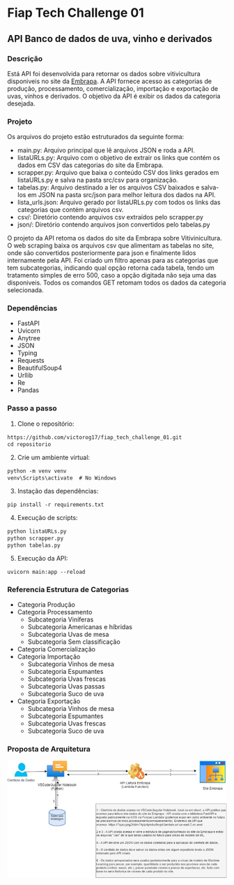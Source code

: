 # Fiap Tech Challenge 01
## API Banco de dados de uva, vinho e derivados

### Descrição
Está API foi desenvolvida para retornar os dados sobre vitivicultura disponiveis no site da [Embrapa](http://vitibrasil.cnpuv.embrapa.br/).
A API fornece acesso as categorias de produção, processamento, comercialização, importação e exportação de uvas, vinhos e derivados.
O objetivo da API é exibir os dados da categoria desejada.

### Projeto

Os arquivos do projeto estão estruturados da seguinte forma:

- main.py: Arquivo principal que lê arquivos JSON e roda a API.
- listaURLs.py: Arquivo com o objetivo de extrair os links que contém os dados em CSV das categorias do site da Embrapa.
- scrapper.py: Arquivo que baixa o conteúdo CSV dos links gerados em listaURLs.py e salva na pasta src/csv para organização.
- tabelas.py: Arquivo destinado a ler os arquivos CSV baixados e salva-los em JSON na pasta src/json para melhor leitura dos dados na API.
- lista_urls.json: Arquivo gerado por listaURLs.py com todos os links das categorias que contém arquivos csv.
- csv/: Diretório contendo arquivos csv extraídos pelo scrapper.py
- json/: Diretório contendo arquivos json convertidos pelo tabelas.py

O projeto da API retoma os dados do site da Embrapa sobre Vitivinicultura. O web scraping baixa os arquivos csv que alimentam as tabelas no site, onde são convertidos posteriormente para json e finalmente lidos internamente pela API. Foi criado um filtro apenas para as categorias que tem subcategorias, indicando qual opção retorna cada tabela, tendo um tratamento simples de erro 500, caso a opção digitada não seja uma das disponiveis. Todos os comandos GET retomam todos os dados da categoria selecionada.

### Dependências
- FastAPI
- Uvicorn
- Anytree
- JSON
- Typing
- Requests
- BeautifulSoup4
- Urllib
- Re
- Pandas

### Passo a passo

1. Clone o repositório:
```
https://github.com/victorog17/fiap_tech_challenge_01.git
cd repositorio
```

2. Crie um ambiente virtual:
```
python -m venv venv
venv\Scripts\activate  # No Windows 
```

3. Instação das dependências:
```
pip install -r requirements.txt
```
4. Execução de scripts:
```
python listaURLs.py
python scrapper.py
python tabelas.py
```

5. Execução da API:
```
uvicorn main:app --reload
```

### Referencia Estrutura de Categorias

- Categoria Produção
- Categoria Processamento
  - Subcategoria Viníferas
  - Subcategoria Americanas e híbridas
  - Subcategoria Uvas de mesa
  - Subcategoria Sem classificação
- Categoria Comercialização
- Categoria Importação
  - Subcategoria Vinhos de mesa
  - Subcategoria Espumantes
  - Subcategoria Uvas frescas
  - Subcategoria Uvas passas
  - Subcategoria Suco de uva
- Categoria Exportação
  - Subcategoria Vinhos de mesa
  - Subcategoria Espumantes
  - Subcategoria Uvas frescas
  - Subcategoria Suco de uva

### Proposta de Arquitetura
  ![alt text](plano_arquitetura.jpeg)